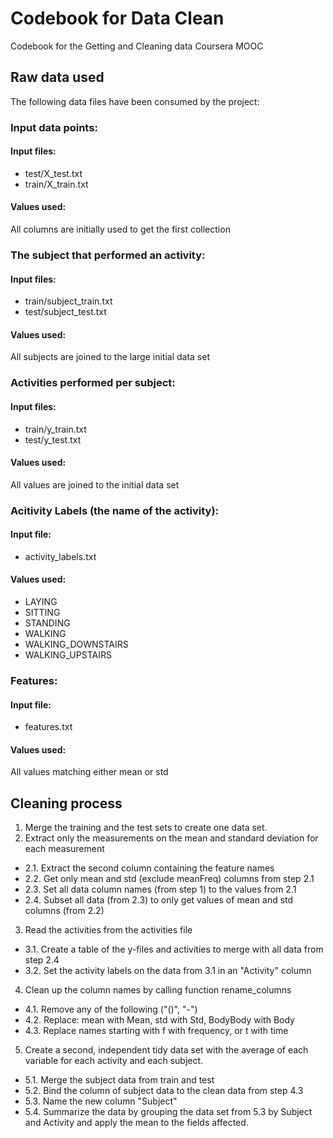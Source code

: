# Codebook for Data Clean
Codebook for the Getting and Cleaning data Coursera MOOC

## Raw data used

The following data files have been consumed by the project:
### Input data points: 
#### Input files:
- test/X_test.txt
- train/X_train.txt

#### Values used:
All columns are initially used to get the first collection

### The subject that performed an activity:
#### Input files:
- train/subject_train.txt
- test/subject_test.txt

#### Values used:
All subjects are joined to the large initial data set

### Activities performed per subject:
#### Input files:
- train/y_train.txt
- test/y_test.txt

#### Values used:
All values are joined to the initial data set

### Acitivity Labels (the name of the activity):
#### Input file:
- activity_labels.txt

#### Values used:
- LAYING
- SITTING
- STANDING
- WALKING
- WALKING_DOWNSTAIRS
- WALKING_UPSTAIRS

### Features:
#### Input file:
- features.txt
 
#### Values used:
All values matching either mean or std


## Cleaning process
1. Merge the training and the test sets to create one data set.
2. Extract only the measurements on the mean and standard deviation for each measurement
 - 2.1. Extract the second column containing the feature names
 - 2.2. Get only mean and std (exclude meanFreq) columns from step 2.1
 - 2.3. Set all data column names (from step 1) to the values from 2.1
 - 2.4. Subset all data (from 2.3) to only get values of mean and std columns (from 2.2)

3. Read the activities from the activities file
 - 3.1. Create a table of the y-files and activities to merge with all data from step 2.4
 - 3.2. Set the activity labels on the data from 3.1 in an "Activity" column

4. Clean up the column names by calling function rename_columns
 - 4.1. Remove any of the following ("()", "-")
 - 4.2. Replace: mean with Mean, std with Std, BodyBody with Body
 - 4.3. Replace names starting with f with frequency, or t with time

5. Create a second, independent tidy data set with the average of each variable for each activity and each subject.
  - 5.1. Merge the subject data from train and test
  - 5.2. Bind the column of subject data to the clean data from step 4.3
  - 5.3. Name the new column "Subject"
  - 5.4. Summarize the data by grouping the data set from 5.3 by Subject and Activity and apply the mean to the fields affected.


